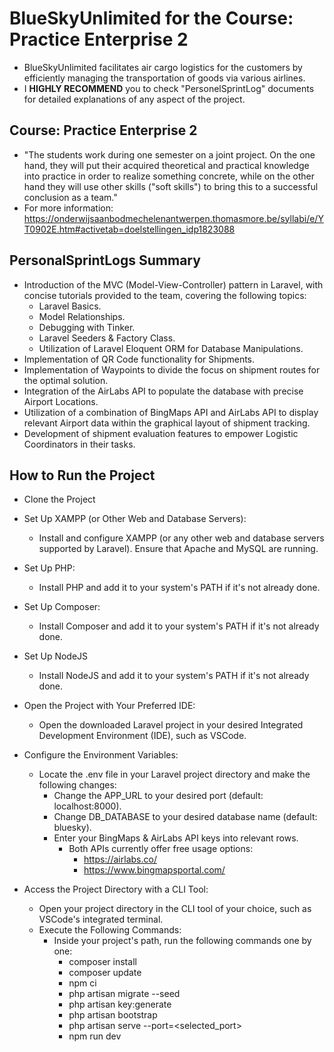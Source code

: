 # BlueSkyUnlimited for the Course: Practice Enterprise 2
- BlueSkyUnlimited facilitates air cargo logistics for the customers by efficiently managing the transportation of goods via various airlines.
- I **HIGHLY RECOMMEND** you to check "PersonelSprintLog" documents for detailed explanations of any aspect of the project.

## Course: Practice Enterprise 2
- "The students work during one semester on a joint project.  On the one hand, they will put their acquired theoretical and practical knowledge into practice in order to realize something concrete, while on the other hand they will use other skills ("soft skills") to bring this to a successful conclusion as a team."
- For more information: https://onderwijsaanbodmechelenantwerpen.thomasmore.be/syllabi/e/YT0902E.htm#activetab=doelstellingen_idp1823088


## PersonalSprintLogs Summary
- Introduction of the MVC (Model-View-Controller) pattern in Laravel, with concise tutorials provided to the team, covering the following topics:
    - Laravel Basics.
    - Model Relationships.
    - Debugging with Tinker.
    - Laravel Seeders & Factory Class.
    - Utilization of Laravel Eloquent ORM for Database Manipulations.
- Implementation of QR Code functionality for Shipments.
- Implementation of Waypoints to divide the focus on shipment routes for the optimal solution.
- Integration of the AirLabs API to populate the database with precise Airport Locations.
- Utilization of a combination of BingMaps API and AirLabs API to display relevant Airport data within the graphical layout of shipment tracking.
- Development of shipment evaluation features to empower Logistic Coordinators in their tasks.
  
## How to Run the Project
- Clone the Project
- Set Up XAMPP (or Other Web and Database Servers):
    - Install and configure XAMPP (or any other web and database servers supported by Laravel). Ensure that Apache and MySQL are running.
- Set Up PHP:
    - Install PHP and add it to your system's PATH if it's not already done.
- Set Up Composer:
    - Install Composer and add it to your system's PATH if it's not already done.
- Set Up NodeJS
	- Install NodeJS and add it to your system's PATH if it's not already done.
- Open the Project with Your Preferred IDE:
    - Open the downloaded Laravel project in your desired Integrated Development Environment (IDE), such as VSCode.
 
      
- Configure the Environment Variables:
    - Locate the .env file in your Laravel project directory and make the following changes:
        - Change the APP_URL to your desired port (default: localhost:8000).
        - Change DB_DATABASE to your desired database name (default: bluesky).
        - Enter your BingMaps & AirLabs API keys into relevant rows.
            - Both APIs currently offer free usage options:
                - https://airlabs.co/
                - https://www.bingmapsportal.com/

- Access the Project Directory with a CLI Tool:
    - Open your project directory in the CLI tool of your choice, such as VSCode's integrated terminal.
    - Execute the Following Commands:
        - Inside your project's path, run the following commands one by one:
            - composer install
            - composer update
            - npm ci
            - php artisan migrate --seed
            - php artisan key:generate
            - php artisan bootstrap
            - php artisan serve --port=<selected_port>
            - npm run dev

